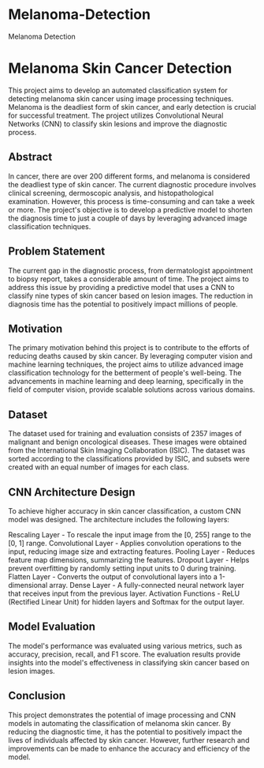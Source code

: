 # Melanoma-Detection
Melanoma Detection
# Melanoma Skin Cancer Detection
This project aims to develop an automated classification system for detecting melanoma skin cancer using image processing techniques. Melanoma is the deadliest form of skin cancer, and early detection is crucial for successful treatment. The project utilizes Convolutional Neural Networks (CNN) to classify skin lesions and improve the diagnostic process.


## Abstract
In cancer, there are over 200 different forms, and melanoma is considered the deadliest type of skin cancer. The current diagnostic procedure involves clinical screening, dermoscopic analysis, and histopathological examination. However, this process is time-consuming and can take a week or more. The project's objective is to develop a predictive model to shorten the diagnosis time to just a couple of days by leveraging advanced image classification techniques.


## Problem Statement
The current gap in the diagnostic process, from dermatologist appointment to biopsy report, takes a considerable amount of time. The project aims to address this issue by providing a predictive model that uses a CNN to classify nine types of skin cancer based on lesion images. The reduction in diagnosis time has the potential to positively impact millions of people.


## Motivation
The primary motivation behind this project is to contribute to the efforts of reducing deaths caused by skin cancer. By leveraging computer vision and machine learning techniques, the project aims to utilize advanced image classification technology for the betterment of people's well-being. The advancements in machine learning and deep learning, specifically in the field of computer vision, provide scalable solutions across various domains.

## Dataset
The dataset used for training and evaluation consists of 2357 images of malignant and benign oncological diseases. These images were obtained from the International Skin Imaging Collaboration (ISIC). The dataset was sorted according to the classifications provided by ISIC, and subsets were created with an equal number of images for each class.

## CNN Architecture Design
To achieve higher accuracy in skin cancer classification, a custom CNN model was designed. The architecture includes the following layers:

Rescaling Layer - To rescale the input image from the [0, 255] range to the [0, 1] range.
Convolutional Layer - Applies convolution operations to the input, reducing image size and extracting features.
Pooling Layer - Reduces feature map dimensions, summarizing the features.
Dropout Layer - Helps prevent overfitting by randomly setting input units to 0 during training.
Flatten Layer - Converts the output of convolutional layers into a 1-dimensional array.
Dense Layer - A fully-connected neural network layer that receives input from the previous layer.
Activation Functions - ReLU (Rectified Linear Unit) for hidden layers and Softmax for the output layer.

## Model Evaluation
The model's performance was evaluated using various metrics, such as accuracy, precision, recall, and F1 score. The evaluation results provide insights into the model's effectiveness in classifying skin cancer based on lesion images.


## Conclusion
This project demonstrates the potential of image processing and CNN models in automating the classification of melanoma skin cancer. By reducing the diagnostic time, it has the potential to positively impact the lives of individuals affected by skin cancer. However, further research and improvements can be made to enhance the accuracy and efficiency of the model.

